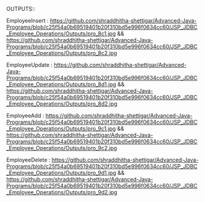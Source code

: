OUTPUTS::

EmployeeInsert : https://github.com/shraddhitha-shettigar/Advanced-Java-Programs/blob/c25f54a0b69519401b20f310bd5e996f0634cc60/JSP_JDBC_Employee_Operations/Outputs/pro_8c1.jpg && https://github.com/shraddhitha-shettigar/Advanced-Java-Programs/blob/c25f54a0b69519401b20f310bd5e996f0634cc60/JSP_JDBC_Employee_Operations/Outputs/pro_8c2.jpg

EmployeeUpdate : https://github.com/shraddhitha-shettigar/Advanced-Java-Programs/blob/c25f54a0b69519401b20f310bd5e996f0634cc60/JSP_JDBC_Employee_Operations/Outputs/pro_8d1.jpg && https://github.com/shraddhitha-shettigar/Advanced-Java-Programs/blob/c25f54a0b69519401b20f310bd5e996f0634cc60/JSP_JDBC_Employee_Operations/Outputs/pro_8d2.jpg

EmployeeAdd : https://github.com/shraddhitha-shettigar/Advanced-Java-Programs/blob/c25f54a0b69519401b20f310bd5e996f0634cc60/JSP_JDBC_Employee_Operations/Outputs/pro_9c1.jpg && https://github.com/shraddhitha-shettigar/Advanced-Java-Programs/blob/c25f54a0b69519401b20f310bd5e996f0634cc60/JSP_JDBC_Employee_Operations/Outputs/pro_9c2.jpg

EmployeeDelete : https://github.com/shraddhitha-shettigar/Advanced-Java-Programs/blob/c25f54a0b69519401b20f310bd5e996f0634cc60/JSP_JDBC_Employee_Operations/Outputs/pro_9d1.jpg && https://github.com/shraddhitha-shettigar/Advanced-Java-Programs/blob/c25f54a0b69519401b20f310bd5e996f0634cc60/JSP_JDBC_Employee_Operations/Outputs/pro_9d2.jpg


